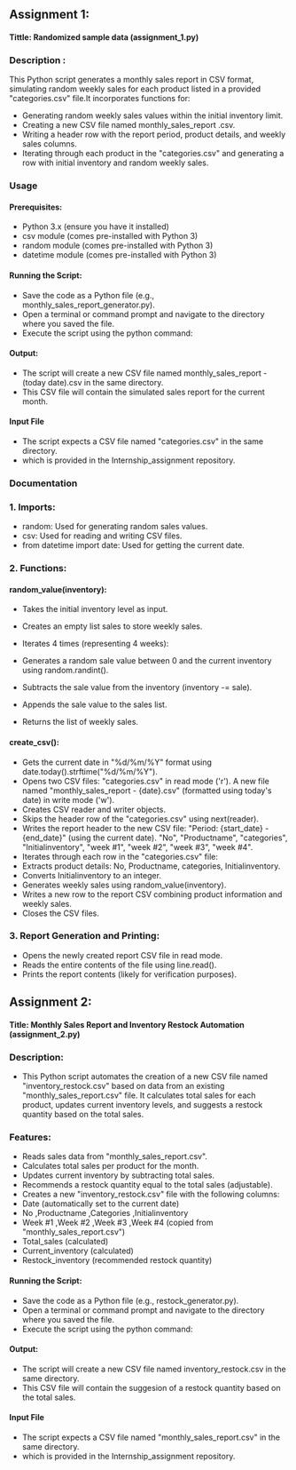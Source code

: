 ## Assignment 1:
  #### Tittle: Randomized sample data (assignment_1.py)
### Description :
   This Python script generates a monthly sales report in CSV format, simulating random weekly sales for each product listed in a provided "categories.csv" file.It incorporates functions for:

- Generating random weekly sales values within the initial inventory limit.
- Creating a new CSV file named monthly_sales_report .csv.
- Writing a header row with the report period, product details, and weekly sales columns.
- Iterating through each product in the "categories.csv" and generating a row with initial inventory and random weekly sales.

### Usage
#### Prerequisites:

- Python 3.x (ensure you have it installed)
- csv module (comes pre-installed with Python 3)
- random module (comes pre-installed with Python 3)
- datetime module (comes pre-installed with Python 3)
#### Running the Script:

- Save the code as a Python file (e.g., monthly_sales_report_generator.py).
- Open a terminal or command prompt and navigate to the directory where you saved the file.
- Execute the script using the python command:
#### Output:
- The script will create a new CSV file named monthly_sales_report -(today date).csv in the same directory.
- This CSV file will contain the simulated sales report for the current month.
#### Input File
- The script expects a CSV file named "categories.csv" in the same directory.
- which is provided in the Internship_assignment repository.


### Documentation
### 1. Imports:
- random: Used for generating random sales values.
- csv: Used for reading and writing CSV files.
- from datetime import date: Used for getting the current date.

### 2. Functions:
#### random_value(inventory):
- Takes the initial inventory level as input.
- Creates an empty list sales to store weekly sales.

- Iterates 4 times (representing 4 weeks):
- Generates a random sale value between 0 and the current inventory using random.randint().
- Subtracts the sale value from the inventory (inventory -= sale).
- Appends the sale value to the sales list.
- Returns the list of weekly sales.
#### create_csv():
- Gets the current date in "%d/%m/%Y" format using date.today().strftime("%d/%m/%Y").
- Opens two CSV files:
 "categories.csv" in read mode ('r').
  A new file named "monthly_sales_report - {date}.csv" (formatted using today's date) in write mode ('w').
- Creates CSV reader and writer objects.
- Skips the header row of the "categories.csv" using next(reader).
- Writes the report header to the new CSV file:
 "Period: {start_date} - {end_date}" (using the current date).
 "No", "Productname", "categories", "Initialinventory", "week #1", "week #2", "week #3", "week #4".
- Iterates through each row in the "categories.csv" file:
- Extracts product details: No, Productname, categories, Initialinventory.
- Converts Initialinventory to an integer.
- Generates weekly sales using random_value(inventory).
- Writes a new row to the report CSV combining product information and weekly sales.
- Closes the CSV files.
### 3. Report Generation and Printing:

- Opens the newly created report CSV file in read mode.
- Reads the entire contents of the file using line.read().
- Prints the report contents (likely for verification purposes).

## Assignment 2:
  #### Title: Monthly Sales Report and Inventory Restock Automation (assignment_2.py)

### Description:

- This Python script automates the creation of a new CSV file named "inventory_restock.csv" based on data from an existing "monthly_sales_report.csv" file. It calculates total sales for each product, updates current inventory levels, and suggests a restock quantity based on the total sales.

### Features:

- Reads sales data from "monthly_sales_report.csv".
- Calculates total sales per product for the month.
- Updates current inventory by subtracting total sales.
- Recommends a restock quantity equal to the total sales (adjustable).
- Creates a new "inventory_restock.csv" file with the following columns:
- Date (automatically set to the current date)
- No ,Productname ,Categories ,Initialinventory
- Week #1 ,Week #2 ,Week #3 ,Week #4 (copied from "monthly_sales_report.csv")
- Total_sales (calculated)
- Current_inventory (calculated)
- Restock_inventory (recommended restock quantity)

#### Running the Script:

- Save the code as a Python file (e.g., restock_generator.py).
- Open a terminal or command prompt and navigate to the directory where you saved the file.
- Execute the script using the python command:
#### Output:
- The script will create a new CSV file named inventory_restock.csv in the same directory.
- This CSV file will contain the  suggesion of  a restock quantity based on the total sales. 
#### Input File
- The script expects a CSV file named "monthly_sales_report.csv" in the same directory.
- which is provided in the Internship_assignment repository.




